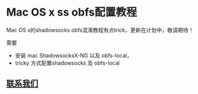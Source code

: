 # Mac OS x ss obfs配置教程

Mac OS x的shadowsocks obfs混淆教程有点trick，更新在计划中，敬请期待！

需要

- 安装 mac ShadowsocksX-NG 以及 obfs-local，
- tricky 方式配置shadowsocks 及 obfs-local

## [联系我们](./联系我们.md)
